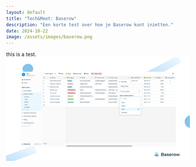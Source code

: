 ```yaml
---
layout: default
title: "Tech&Meet: Baserow"
description: "Een korte test over hoe je Baserow kunt inzetten."
date: 2024-10-22
image: /assets/images/baserow.png
---
```

this is a test.
<img src="assets/img/baserow.png" alt="baserow">
